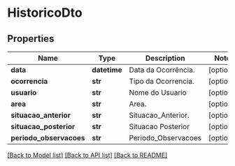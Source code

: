 # HistoricoDto

## Properties
Name | Type | Description | Notes
------------ | ------------- | ------------- | -------------
**data** | **datetime** | Data da Ocorrência. | [optional] 
**ocorrencia** | **str** | Tipo da Ocorrencia. | [optional] 
**usuario** | **str** | Nome do Usuario | [optional] 
**area** | **str** | Area. | [optional] 
**situacao_anterior** | **str** | Situacao_Anterior. | [optional] 
**situacao_posterior** | **str** | Situacao Posterior | [optional] 
**periodo_observacoes** | **str** | Periodo_Observacoes | [optional] 

[[Back to Model list]](../README.md#documentation-for-models) [[Back to API list]](../README.md#documentation-for-api-endpoints) [[Back to README]](../README.md)

